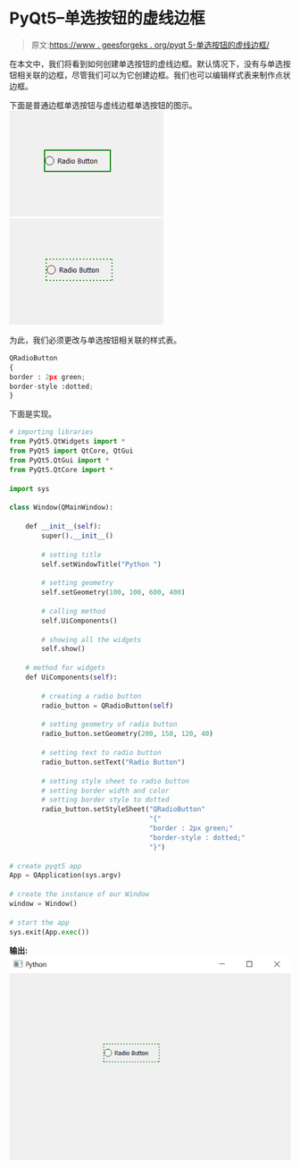 # PyQt5–单选按钮的虚线边框

> 原文:[https://www . geesforgeks . org/pyqt 5-单选按钮的虚线边框/](https://www.geeksforgeeks.org/pyqt5-dotted-border-of-radio-button/)

在本文中，我们将看到如何创建单选按钮的虚线边框。默认情况下，没有与单选按钮相关联的边框，尽管我们可以为它创建边框。我们也可以编辑样式表来制作点状边框。

下面是普通边框单选按钮与虚线边框单选按钮的图示。
![](img/e24a0da06362e0b6b14355eaabc92683.png) ![](img/76aed10c190a2b2f2eb558adeea1f933.png)

为此，我们必须更改与单选按钮相关联的样式表。

```py
QRadioButton
{
border : 2px green;
border-style :dotted;
}

```

下面是实现。

```py
# importing libraries
from PyQt5.QtWidgets import *
from PyQt5 import QtCore, QtGui
from PyQt5.QtGui import *
from PyQt5.QtCore import *

import sys

class Window(QMainWindow):

    def __init__(self):
        super().__init__()

        # setting title
        self.setWindowTitle("Python ")

        # setting geometry
        self.setGeometry(100, 100, 600, 400)

        # calling method
        self.UiComponents()

        # showing all the widgets
        self.show()

    # method for widgets
    def UiComponents(self):

        # creating a radio button
        radio_button = QRadioButton(self)

        # setting geometry of radio button
        radio_button.setGeometry(200, 150, 120, 40)

        # setting text to radio button
        radio_button.setText("Radio Button")

        # setting style sheet to radio button
        # setting border width and color
        # setting border style to dotted
        radio_button.setStyleSheet("QRadioButton"
                                   "{"
                                   "border : 2px green;"
                                   "border-style : dotted;"
                                   "}")

# create pyqt5 app
App = QApplication(sys.argv)

# create the instance of our Window
window = Window()

# start the app
sys.exit(App.exec())
```

**输出:**
![](img/aaf3e889e2212eac3c625724b77d5cc1.png)